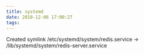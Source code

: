 ```yaml
---
title: systemd
date: 2018-12-06 17:00:27
tags:
---
```



Created symlink /etc/systemd/system/redis.service → /lib/systemd/system/redis-server.service
